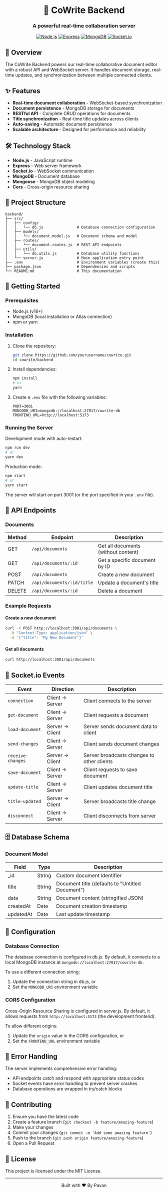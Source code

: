 <div align="center">
    
# 📝 CoWrite Backend

### A powerful real-time collaboration server

[![Node.js](https://img.shields.io/badge/Node.js-18.x-green.svg)](https://nodejs.org/)
[![Express](https://img.shields.io/badge/Express-4.x-lightgrey.svg)](https://expressjs.com/)
[![MongoDB](https://img.shields.io/badge/MongoDB-6.x-green.svg)](https://www.mongodb.com/)
[![Socket.io](https://img.shields.io/badge/Socket.io-4.x-black.svg)](https://socket.io/)

</div>

## 🚀 Overview

The CoWrite Backend powers our real-time collaborative document editor with a robust API and WebSocket server. It handles document storage, real-time updates, and synchronization between multiple connected clients.

## ✨ Features

- **Real-time document collaboration** - WebSocket-based synchronization
- **Document persistence** - MongoDB storage for documents
- **RESTful API** - Complete CRUD operations for documents
- **Title synchronization** - Real-time title updates across clients
- **Auto-saving** - Automatic document persistence
- **Scalable architecture** - Designed for performance and reliability

## 🛠️ Technology Stack

- **Node.js** - JavaScript runtime
- **Express** - Web server framework
- **Socket.io** - WebSocket communication
- **MongoDB** - Document database
- **Mongoose** - MongoDB object modeling
- **Cors** - Cross-origin resource sharing

## 📁 Project Structure

```
backend/
├── src/
│   ├── config/
│   │   └── db.js               # Database connection configuration
│   ├── models/
│   │   └── document.model.js   # Document schema and model
│   ├── routes/
│   │   └── document.routes.js  # REST API endpoints
│   ├── utils/
│   │   └── db.utils.js         # Database utility functions
│   └── server.js               # Main application entry point
├── .env                        # Environment variables (create this)
├── package.json                # Dependencies and scripts
└── README.md                   # This documentation
```

## 🚀 Getting Started

### Prerequisites

- Node.js (v16+)
- MongoDB (local installation or Atlas connection)
- npm or yarn

### Installation

1. Clone the repository:

   ```bash
   git clone https://github.com/yourusername/cowrite.git
   cd cowrite/backend
   ```

2. Install dependencies:

   ```bash
   npm install
   # or
   yarn
   ```

3. Create a `.env` file with the following variables:
   ```
   PORT=3001
   MONGODB_URI=mongodb://localhost:27017/cowrite-db
   FRONTEND_URL=http://localhost:5173
   ```

### Running the Server

Development mode with auto-restart:

```bash
npm run dev
# or
yarn dev
```

Production mode:

```bash
npm start
# or
yarn start
```

The server will start on port 3001 (or the port specified in your `.env` file).

## 🔌 API Endpoints

### Documents

| Method | Endpoint                   | Description                         |
| ------ | -------------------------- | ----------------------------------- |
| GET    | `/api/documents`           | Get all documents (without content) |
| GET    | `/api/documents/:id`       | Get a specific document by ID       |
| POST   | `/api/documents`           | Create a new document               |
| PATCH  | `/api/documents/:id/title` | Update a document's title           |
| DELETE | `/api/documents/:id`       | Delete a document                   |

### Example Requests

#### Create a new document

```bash
curl -X POST http://localhost:3001/api/documents \
  -H "Content-Type: application/json" \
  -d '{"title": "My New Document"}'
```

#### Get all documents

```bash
curl http://localhost:3001/api/documents
```

## 📡 Socket.io Events

| Event             | Direction       | Description                                |
| ----------------- | --------------- | ------------------------------------------ |
| `connection`      | Client → Server | Client connects to the server              |
| `get-document`    | Client → Server | Client requests a document                 |
| `load-document`   | Server → Client | Server sends document data to client       |
| `send-changes`    | Client → Server | Client sends document changes              |
| `receive-changes` | Server → Client | Server broadcasts changes to other clients |
| `save-document`   | Client → Server | Client requests to save document           |
| `update-title`    | Client → Server | Client updates document title              |
| `title-updated`   | Server → Client | Server broadcasts title change             |
| `disconnect`      | Client → Server | Client disconnects from server             |

## 🗄️ Database Schema

### Document Model

| Field     | Type   | Description                                      |
| --------- | ------ | ------------------------------------------------ |
| \_id      | String | Custom document identifier                       |
| title     | String | Document title (defaults to "Untitled Document") |
| data      | String | Document content (stringified JSON)              |
| createdAt | Date   | Document creation timestamp                      |
| updatedAt | Date   | Last update timestamp                            |

## 🔧 Configuration

### Database Connection

The database connection is configured in db.js. By default, it connects to a local MongoDB instance at `mongodb://localhost:27017/cowrite-db`.

To use a different connection string:

1. Update the connection string in db.js, or
2. Set the `MONGODB_URI` environment variable

### CORS Configuration

Cross-Origin Resource Sharing is configured in server.js. By default, it allows requests from `http://localhost:5173` (the development frontend).

To allow different origins:

1. Update the `origin` value in the CORS configuration, or
2. Set the `FRONTEND_URL` environment variable

## 🧪 Error Handling

The server implements comprehensive error handling:

- API endpoints catch and respond with appropriate status codes
- Socket events have error handling to prevent server crashes
- Database operations are wrapped in try/catch blocks

## 🤝 Contributing

1. Ensure you have the latest code
2. Create a feature branch (`git checkout -b feature/amazing-feature`)
3. Make your changes
4. Commit your changes (`git commit -m 'Add some amazing feature'`)
5. Push to the branch (`git push origin feature/amazing-feature`)
6. Open a Pull Request

## 📄 License

This project is licensed under the MIT License.

---

<div align="center">
  <p>Built with ❤️ By Pavan</p>
</div>
